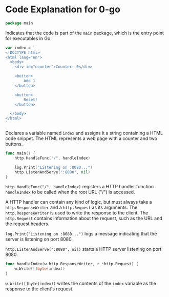 # Code Explanation for 0-go

```go
package main
```

Indicates that the code is part of the `main` package, which is the entry point for executables in Go.

```go
var index = `
<!DOCTYPE html>
<html lang="en">
  <body>
  	<div id="counter">Counter: 0</div>

    <button>
    	Add 1
    </button>

    <button>
    	Reset!
    </button>

  </body>
</html>
`
```

Declares a variable named `index` and assigns it a string containing a HTML code snippet. The HTML represents a web page with a counter and two buttons.

```go
func main() {
	http.HandleFunc("/", handleIndex)

	log.Print("Listening on :8080...")
	http.ListenAndServe(":8080", nil)
}
```

`http.HandleFunc("/", handleIndex)` registers a HTTP handler function `handleIndex` to be called when the root URL ("/") is accessed.

A HTTP handler can contain any kind of logic, but must always take a `http.ResponseWriter` and a `http.Request` as its arguments. The `http.ResponseWriter` is used to write the response to the client. The `http.Request` contains information about the request, such as the URL and the request headers.

`log.Print("Listening on :8080...")` logs a message indicating that the server is listening on port 8080.

`http.ListenAndServe(":8080", nil)` starts a HTTP server listening on port 8080.

```go
func handleIndex(w http.ResponseWriter, r *http.Request) {
	w.Write([]byte(index))
}
```

`w.Write([]byte(index))` writes the contents of the `index` variable as the response to the client's request.
